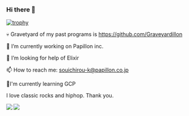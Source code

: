 ### Hi there 👋

[![trophy](https://github-profile-trophy.vercel.app/?username=Papillon6814)](https://github.com/Papillon6814/github-profile-trophy)

<!--
**Papillon6814/Papillon6814** is a ✨ _special_ ✨ repository because its `README.md` (this file) appears on your GitHub profile.

Here are some ideas to get you started:

- 🔭 I’m currently working on ...
- 🌱 I’m currently learning ...
- 👯 I’m looking to collaborate on ...
- 🤔 I’m looking for help with ...
- 💬 Ask me about ...
- 📫 How to reach me: ...
- 😄 Pronouns: ...
- ⚡ Fun fact: ...
-->

💀 Gravetyard of my past programs is https://github.com/Graveyardillon

🔭 I’m currently working on Papillon inc.

🤔 I’m looking for help of Elixir

📫 How to reach me: souichirou-k@papillon.co.jp

🌱I'm currently learning GCP

I love classic rocks and hiphop. Thank you.

<a href="https://github.com/Papillon6814/github-readme-stats">
  <img align="left" src="https://github-readme-stats.vercel.app/api?username=Papillon6814&count_private=true&show_icons=true" />
</a>
<a href="https://github.com/Papillon6814/github-readme-stats">
  <img align="left" src="https://github-readme-stats.vercel.app/api/top-langs/?username=Papillon6814" />
</a>

